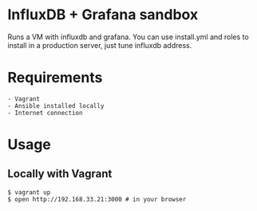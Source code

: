 # InfluxDB + Grafana sandbox

Runs a VM with influxdb and grafana. You can use install.yml and roles to install in a production server, just tune influxdb address.

# Requirements

    - Vagrant
    - Ansible installed locally
    - Internet connection

# Usage
## Locally with Vagrant

```
$ vagrant up 
$ open http://192.168.33.21:3000 # in your browser
```
